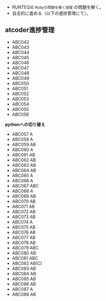 - RUNTEQの `Rubyの問題を解く部屋` の問題を解く。
- 自主的に進める（以下の進捗管理にて）。


## atcoder進捗管理
- ABC042
- ABC043
- ABC044
- ABC045
- ABC046
- ABC047
- ABC048
- ABC049
- ABC050
- ABC051
- ABC052
- ABC053
- ABC054
- ABC055
- ABC056

**pythonへの切り替え**
- ABC057 A
- ABC058 A
- ABC059 AB
- ABC060 A
- ABC061 AB
- ABC062 AB
- ABC063 AB
- ABC064 AB
- ABC065 A
- ABC066 A
- ABC067 ABC
- ABC068 A
- ABC069 AB
- ABC070 AB
- ABC071 AB
- ABC072 AB
- ABC073 AB
- ABC074 A
- ABC075 AB
- ABC076 AB
- ABC077 AB
- ABC078 AB
- ABC079 ABC
- ABC080 AB
- ABC081 ABC
- ABC082 AB(C)
- ABC083 AB
- ABC084 AB
- ABC085 AB
- ABC086 AB
- ABC087 A
- ABC088 AB












